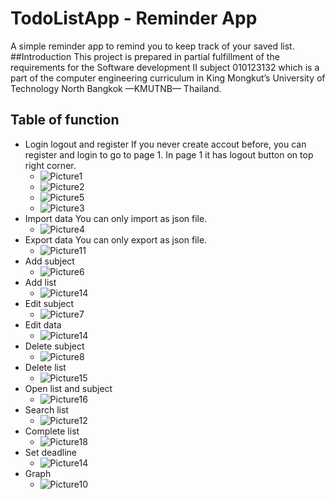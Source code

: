 # TodoListApp - Reminder App
A simple reminder app to remind you to keep track of your saved list.
##Introduction
This project is prepared in partial fulfillment of the requirements for the Software development II subject 010123132 which is a part of the computer engineering curriculum in King Mongkut’s University of Technology North Bangkok —KMUTNB— Thailand.
## Table of function
- Login logout and register
   If you never create accout before, you can register and login to go to page 1. In page 1 it has logout button on top right corner. 
  - ![Picture1](https://user-images.githubusercontent.com/88476531/150784321-1bf26e75-a129-4bf3-8457-2ab2cfcfb451.png)
  - ![Picture2](https://user-images.githubusercontent.com/88476531/150784348-9999e948-cc0f-450d-93c0-c5480870c58a.png)
  - ![Picture5](https://user-images.githubusercontent.com/88476531/150784364-91d438dd-b459-4f66-80d1-d38d07a0945e.png)
  - ![Picture3](https://user-images.githubusercontent.com/88476531/150784350-8abd5e0e-e970-4520-b6d3-f960c589a4e1.png)
- Import data
   You can only import as json file.
  - ![Picture4](https://user-images.githubusercontent.com/88476531/150784353-bd958dcd-47dd-451c-890f-3522fc40df6a.png)
- Export data
   You can only export as json file.
  - ![Picture11](https://user-images.githubusercontent.com/88476531/150784381-d5e3d18c-290d-4dc9-a343-585e328752ca.png)
- Add subject
  - ![Picture6](https://user-images.githubusercontent.com/88476531/150784366-968f8ae2-c95f-48aa-8940-663bce21fac5.png)
- Add list
  - ![Picture14](https://user-images.githubusercontent.com/88476531/150784393-d5eec739-903c-493f-919d-649c5ab97634.png)
- Edit subject
  - ![Picture7](https://user-images.githubusercontent.com/88476531/150784369-2391c05e-6078-486e-bd0d-6679af5f6224.png)
- Edit data
  - ![Picture14](https://user-images.githubusercontent.com/88476531/150784393-d5eec739-903c-493f-919d-649c5ab97634.png)
- Delete subject
  - ![Picture8](https://user-images.githubusercontent.com/88476531/150784372-db6bb5d7-6cb0-44a8-90fd-837d4ef64532.png)
- Delete list
  - ![Picture15](https://user-images.githubusercontent.com/88476531/150784384-2ac6fb89-1d09-4657-9edc-52a8ce67dc4f.png)
- Open list and subject
  - ![Picture16](https://user-images.githubusercontent.com/88476531/150785822-908298eb-54b9-43b4-bbd7-104fea714818.png)
- Search list
  - ![Picture12](https://user-images.githubusercontent.com/88476531/150784386-82248d28-ad74-4435-86ee-6abb4d506ad1.png)
- Complete list
  - ![Picture18](https://user-images.githubusercontent.com/88476531/150785824-12aff805-021f-45a0-97c4-55469e6ed9ee.png)
- Set deadline
  - ![Picture14](https://user-images.githubusercontent.com/88476531/150784393-d5eec739-903c-493f-919d-649c5ab97634.png)
- Graph
  - ![Picture10](https://user-images.githubusercontent.com/88476531/150784379-03689e4d-0ee9-4c29-bbbe-801a1d5858e7.png)
